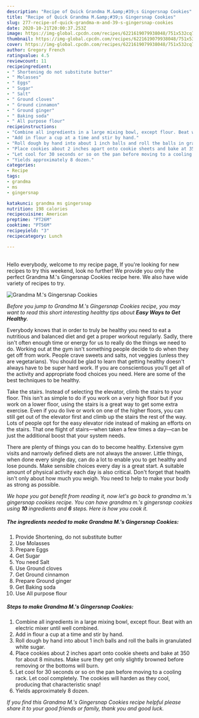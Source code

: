 ```yaml
---
description: "Recipe of Quick Grandma M.&amp;#39;s Gingersnap Cookies"
title: "Recipe of Quick Grandma M.&amp;#39;s Gingersnap Cookies"
slug: 277-recipe-of-quick-grandma-m-and-39-s-gingersnap-cookies
date: 2020-10-21T20:00:37.253Z
image: https://img-global.cpcdn.com/recipes/6221619079938048/751x532cq70/grandma-ms-gingersnap-cookies-recipe-main-photo.jpg
thumbnail: https://img-global.cpcdn.com/recipes/6221619079938048/751x532cq70/grandma-ms-gingersnap-cookies-recipe-main-photo.jpg
cover: https://img-global.cpcdn.com/recipes/6221619079938048/751x532cq70/grandma-ms-gingersnap-cookies-recipe-main-photo.jpg
author: Gregory French
ratingvalue: 4.5
reviewcount: 11
recipeingredient:
- " Shortening do not substitute butter"
- " Molasses"
- " Eggs"
- " Sugar"
- " Salt"
- " Ground cloves"
- " Ground cinnamon"
- " Ground ginger"
- " Baking soda"
- " All purpose flour"
recipeinstructions:
- "Combine all ingredients in a large mixing bowl, except flour. Beat with an electric mixer until well combined."
- "Add in flour a cup at a time and stir by hand."
- "Roll dough by hand into about 1 inch balls and roll the balls in granulated white sugar."
- "Place cookies about 2 inches apart onto cookie sheets and bake at 350 for about 8 minutes. Make sure they get only slightly browned before removing or the bottoms will burn."
- "Let cool for 30 seconds or so on the pan before moving to a cooling rack. Let cool completely. The cookies will harden as they cool, producing that characteristic snap!"
- "Yields approximately 8 dozen."
categories:
- Recipe
tags:
- grandma
- ms
- gingersnap

katakunci: grandma ms gingersnap 
nutrition: 198 calories
recipecuisine: American
preptime: "PT26M"
cooktime: "PT56M"
recipeyield: "3"
recipecategory: Lunch

---
```

<br>
Hello everybody, welcome to my recipe page, If you're looking for new recipes to try this weekend, look no further! We provide you only the perfect Grandma M.&#39;s Gingersnap Cookies recipe here. We also have wide variety of recipes to try.
<br>


![Grandma M.&#39;s Gingersnap Cookies](https://img-global.cpcdn.com/recipes/6221619079938048/751x532cq70/grandma-ms-gingersnap-cookies-recipe-main-photo.jpg)

<i>Before you jump to Grandma M.&#39;s Gingersnap Cookies recipe, you may want to read this short interesting healthy tips about <strong>Easy Ways to Get Healthy</strong>.</i>

Everybody knows that in order to truly be healthy you need to eat a nutritious and balanced diet and get a proper workout regularly. Sadly, there isn't often enough time or energy for us to really do the things we need to do. Working out at the gym isn't something people decide to do when they get off from work. People crave sweets and salts, not veggies (unless they are vegetarians). You should be glad to learn that getting healthy doesn't always have to be super hard work. If you are conscientious you'll get all of the activity and appropriate food choices you need. Here are some of the best techniques to be healthy.

Take the stairs. Instead of selecting the elevator, climb the stairs to your floor. This isn't as simple to do if you work on a very high floor but if you work on a lower floor, using the stairs is a great way to get some extra exercise. Even if you do live or work on one of the higher floors, you can still get out of the elevator first and climb up the stairs the rest of the way. Lots of people opt for the easy elevator ride instead of making an efforts on the stairs. That one flight of stairs—when taken a few times a day—can be just the additional boost that your system needs. 

There are plenty of things you can do to become healthy. Extensive gym visits and narrowly defined diets are not always the answer. Little things, when done every single day, can do a lot to enable you to get healthy and lose pounds. Make sensible choices every day is a great start. A suitable amount of physical activity each day is also critical. Don't forget that health isn't only about how much you weigh. You need to help to make your body as strong as possible. 


<i>We hope you got benefit from reading it, now let's go back to grandma m.&#39;s gingersnap cookies recipe. You can have grandma m.&#39;s gingersnap cookies using <strong>10</strong> ingredients and <strong>6</strong> steps. Here is how you cook it.
</i>

##### The ingredients needed to make Grandma M.&#39;s Gingersnap Cookies:

1. Provide  Shortening, do not substitute butter
1. Use  Molasses
1. Prepare  Eggs
1. Get  Sugar
1. You need  Salt
1. Use  Ground cloves
1. Get  Ground cinnamon
1. Prepare  Ground ginger
1. Get  Baking soda
1. Use  All purpose flour


##### Steps to make Grandma M.&#39;s Gingersnap Cookies:

1. Combine all ingredients in a large mixing bowl, except flour. Beat with an electric mixer until well combined.
1. Add in flour a cup at a time and stir by hand.
1. Roll dough by hand into about 1 inch balls and roll the balls in granulated white sugar.
1. Place cookies about 2 inches apart onto cookie sheets and bake at 350 for about 8 minutes. Make sure they get only slightly browned before removing or the bottoms will burn.
1. Let cool for 30 seconds or so on the pan before moving to a cooling rack. Let cool completely. The cookies will harden as they cool, producing that characteristic snap!
1. Yields approximately 8 dozen.


<i>If you find this Grandma M.&#39;s Gingersnap Cookies recipe helpful please share it to your good friends or family, thank you and good luck.</i>
